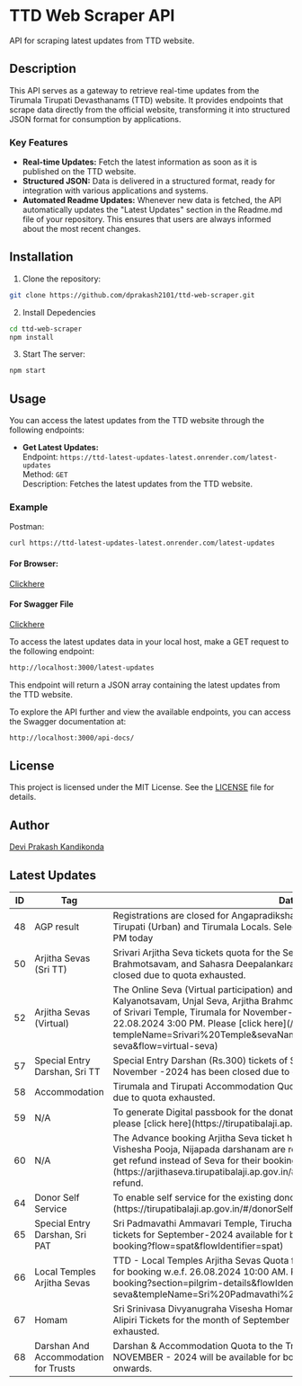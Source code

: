 # TTD Web Scraper API

API for scraping latest updates from TTD website.

## Description

This API serves as a gateway to retrieve real-time updates from the Tirumala Tirupati Devasthanams (TTD) website. It provides endpoints that scrape data directly from the official website, transforming it into structured JSON format for consumption by applications.

### Key Features

- **Real-time Updates:** Fetch the latest information as soon as it is published on the TTD website.
- **Structured JSON:** Data is delivered in a structured format, ready for integration with various applications and systems.
- **Automated Readme Updates:** Whenever new data is fetched, the API automatically updates the "Latest Updates" section in the Readme.md file of your repository. This ensures that users are always informed about the most recent changes.

## Installation

1. Clone the repository:

```bash
git clone https://github.com/dprakash2101/ttd-web-scraper.git
```

2. Install Depedencies

```bash
cd ttd-web-scraper
npm install
```

3. Start The server:

```bash
npm start
```



## Usage

You can access the latest updates from the TTD website through the following endpoints:

- **Get Latest Updates:**  
  Endpoint: `https://ttd-latest-updates-latest.onrender.com/latest-updates`  
  Method: `GET`  
  Description: Fetches the latest updates from the TTD website.

### Example
Postman:
```bash
curl https://ttd-latest-updates-latest.onrender.com/latest-updates
```
#### For Browser:
 [Clickhere](https://ttd-latest-updates-latest.onrender.com/latest-updates)

 #### For Swagger File
 [Clickhere](https://ttd-latest-updates-latest.onrender.com/api-docs/)


To access the latest updates data in your local host, make a GET request to the following endpoint:

```bash
http://localhost:3000/latest-updates
```
This endpoint will return a JSON array containing the latest updates from the TTD website.

To explore the API further and view the available endpoints, you can access the Swagger documentation at:

```bash
http://localhost:3000/api-docs/
```

## License

This project is licensed under the MIT License. See the [LICENSE](LICENSE) file for details.

## Author

[Devi Prakash Kandikonda](https://github.com/dprakash2101)

## Latest Updates
<table><thead><tr><th>ID</th><th>Tag</th><th>Data</th><th>Published At</th></tr></thead><tbody><tr><td>48</td><td>AGP result </td><td>Registrations are closed for Angapradikshanam Seva tickets eDip registrations for Tirupati (Urban) and Tirumala Locals. Selected pilgrim list will be announced at 5 PM today</td><td>2024-09-05T10:35:54.258Z</td></tr><tr><td>50</td><td>Arjitha Sevas (Sri TT)</td><td>Srivari Arjitha Seva tickets quota for the Sevas like Kalyanam, Unjal Seva, Arjitha Brahmotsavam, and Sahasra Deepalankara Seva for November-2024 has been closed due to quota exhausted.
</td><td>2024-09-02T07:15:01.181Z</td></tr><tr><td>52</td><td>Arjitha Sevas (Virtual)</td><td>The Online Seva (Virtual participation) and connected Darshan quota for Kalyanotsavam, Unjal Seva, Arjitha Brahmotsavam & Sahasra Deepalankara Sevas of Srivari Temple, Tirumala for November-2024 will be available for booking w.e.f. 22.08.2024 3:00 PM.
Please [click here](/virtual-seva/seva-instructions?templeName=Srivari%20Temple&sevaName=All&flowIdentifier=virtual-seva&flow=virtual-seva)</td><td>2024-08-13T12:08:50.590Z</td></tr><tr><td>57</td><td>Special Entry Darshan, Sri TT</td><td>Special Entry Darshan (Rs.300) tickets of Srivari Temple, Tirumala for the month of November -2024 has been closed due to quota exhausted.</td><td>2024-08-19T12:20:25.094Z</td></tr><tr><td>58</td><td>Accommodation</td><td>Tirumala and Tirupati Accommodation Quota for November 2024 has been closed due to quota exhausted.</td><td>2024-06-12T11:22:06.189Z</td></tr><tr><td>59</td><td>N/A</td><td>To generate Digital passbook for the donations made before September 2016, please [click here](https://tirupatibalaji.ap.gov.in/#/donorPassbook).</td><td>2023-11-22T14:20:06.620Z</td></tr><tr><td>60</td><td>N/A</td><td>The Advance booking Arjitha Seva ticket holders of Sahasrakalasabhishekam, Vishesha Pooja, Nijapada darshanam are requested to avail Break Darshan or to get refund instead of Seva for their booking made in advance. Please [click here](https://arjithaseva.tirupatibalaji.ap.gov.in/#/) to avail break darshan or to get refund.</td><td>2023-11-22T14:20:16.980Z</td></tr><tr><td>64</td><td>Donor Self Service</td><td>To enable self service for the existing donors, please [Click here](https://tirupatibalaji.ap.gov.in/#/donorSelfservice).</td><td>2024-01-16T05:12:09.518Z</td></tr><tr><td>65</td><td>Special Entry Darshan, Sri PAT</td><td>Sri Padmavathi Ammavari Temple, Tiruchanoor Special Entry Darshan (Rs. 200/-) tickets for September-2024 available for booking. Please [click here](/spat/slot-booking?flow=spat&flowIdentifier=spat)</td><td>2024-02-24T06:50:05.802Z</td></tr><tr><td>66</td><td>Local Temples Arjitha Sevas</td><td>TTD - Local Temples Arjitha Sevas Quota for September -2024 will be available for booking w.e.f. 26.08.2024 10:00 AM.
Please [click here](/arjitha-seva/slot-booking?section=pilgrim-details&flowIdentifier=arjitha-seva&templeName=Sri%20Padmavathi%20Ammavari%20Temple&sevaName=All)</td><td>2024-06-12T11:22:52.407Z</td></tr><tr><td>67</td><td>Homam</td><td>Sri Srinivasa Divyanugraha Visesha Homam at Saptha Gau Pradhakshina shala, Alipiri Tickets for the month of September 2024 has been closed due to quota exhausted.</td><td>2024-08-20T09:00:36.812Z</td></tr><tr><td>68</td><td>Darshan And Accommodation for Trusts</td><td>Darshan & Accommodation Quota to the Trusts / Schemes Donors for the month of NOVEMBER - 2024 will be available for booking w.e.f 05.09.2024 from 11:30 AM onwards.</td><td>2024-09-03T10:41:08.006Z</td></tr></tbody></table>
